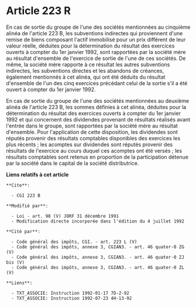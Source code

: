 # Article 223 R

En cas de sortie du groupe de l'une des sociétés mentionnées au cinquième alinéa de l'article 223 B, les subventions
indirectes qui proviennent d'une remise de biens composant l'actif immobilisé pour un prix différent de leur valeur réelle,
déduites pour la détermination du résultat des exercices ouverts à compter du 1er janvier 1992, sont rapportées par la
société mère au résultat d'ensemble de l'exercice de sortie de l'une de ces sociétés. De même, la société mère rapporte à ce
résultat les autres subventions indirectes, les subventions directes et les abandons de créances, également mentionnés à cet
alinéa, qui ont été déduits du résultat d'ensemble de l'un des cinq exercices précédant celui de la sortie s'il a été ouvert
à compter du 1er janvier 1992.

En cas de sortie du groupe de l'une des sociétés mentionnées au deuxième alinéa de l'article 223 B, les sommes définies à cet
alinéa, déduites pour la détermination du résultat des exercices ouverts à compter du 1er janvier 1992 et qui concernent des
dividendes provenant de résultats réalisés avant l'entrée dans le groupe, sont rapportées par la société mère au résultat
d'ensemble. Pour l'application de cette disposition, les dividendes sont réputés provenir des résultats comptables
disponibles des exercices les plus récents ; les acomptes sur dividendes sont réputés provenir des résultats de l'exercice au
cours duquel ces acomptes ont été versés ; les résultats comptables sont retenus en proportion de la participation détenue
par la société dans le capital de la société distributrice.

**Liens relatifs à cet article**

	**Cite**:

	  - CGI 223 B

	**Modifié par**:

	  - Loi - art. 98 (V) JORF 31 décembre 1991
	  - Modification directe incorporée dans l'édition du 4 juillet 1992

	**Cité par**:

	  - Code général des impôts, CGI. - art. 223 L (V)
	  - Code général des impôts, annexe 3, CGIAN3. - art. 46 quater-0 ZG (V)
	  - Code général des impôts, annexe 3, CGIAN3. - art. 46 quater-0 ZJ bis (V)
	  - Code général des impôts, annexe 3, CGIAN3. - art. 46 quater-0 ZL (V)

	**Liens**:

	  - TXT_ASSOCIE: Instruction 1992-01-17 7D-2-92
	  - TXT_ASSOCIE: Instruction 1992-07-23 4H-13-92
